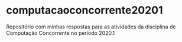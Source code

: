 # computacaoconcorrente20201
Repositório com minhas respostas para as atividades da disciplina de Computação Concorrente no período 2020.1
